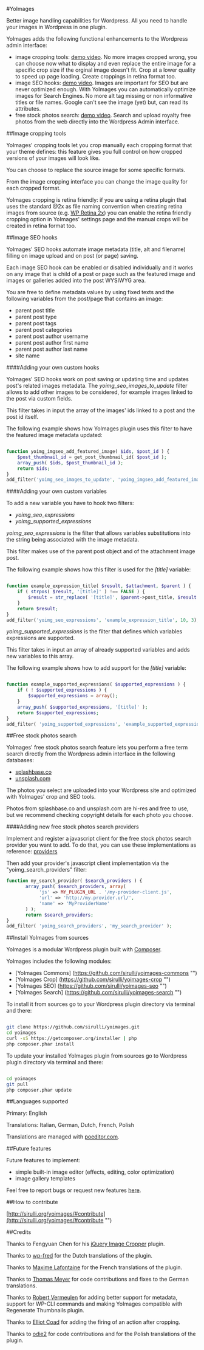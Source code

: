 #YoImages

Better image handling capabilities for Wordpress.
All you need to handle your images in Wordpress in one plugin.

YoImages adds the following functional enhancements to the Wordpress admin interface:
- image cropping tools: [demo video](https://www.youtube.com/watch?v=nGkn7A8gA6M ""). No more images cropped wrong, you can choose now what to display and even replace the entire image for a specific crop size if the orginal image doesn't fit. Crop at a lower quality to speed up page loading. Create croppings in retina format too.
- image SEO hooks: [demo video](https://www.youtube.com/watch?v=ZMv4Pqp4HQA ""). Images are important for SEO but are never optimized enough. With YoImages you can automatically optimize images for Search Engines. No more alt tag missing or non informative titles or file names. Google can't see the image (yet) but, can read its attributes.
- free stock photos search: [demo video](https://www.youtube.com/watch?v=QH9uzQ2hE_c ""). Search and upload royalty free photos from the web directly into the Wordpress Admin interface.


##Image cropping tools

YoImages' cropping tools let you crop manually each cropping format that your theme defines: this feature gives you full control on how cropped versions of your images will look like.

You can choose to replace the source image for some specific formats.

From the image cropping interface you can change the image quality for each cropped format.

YoImages cropping is retina friendly: if you are using a retina plugin that uses the standard @2x as file naming convention when creating retina images from source (e.g. [WP Retina 2x](https://wordpress.org/plugins/wp-retina-2x/ "")) you can enable the retina friendly cropping option in YoImages' settings page and the manual crops will be created in retina format too.

##Image SEO hooks

YoImages' SEO hooks automate image metadata (title, alt and filename) filling on image upload and on post (or page) saving.

Each image SEO hook can be enabled or disabled individually and it works on any image that is child of a post or page such as the featured image and images or galleries added into the post WYSIWYG area.

You are free to define metadata values by using fixed texts and the following variables from the post/page that contains an image:
- parent post title
- parent post type
- parent post tags
- parent post categories
- parent post author username
- parent post author first name
- parent post author last name
- site name


####Adding your own custom hooks

YoImages' SEO hooks work on post saving or updating time and updates post's related images metadata.
The *yoimg_seo_images_to_update* filter allows to add other images to be considered, for example images linked to the post via custom fields.

This filter takes in input the array of the images' ids linked to a post and the post id itself.

The following example shows how YoImages plugin uses this filter to have the featured image metadata updated:

```php

function yoimg_imgseo_add_featured_image( $ids, $post_id ) {
	$post_thumbnail_id = get_post_thumbnail_id( $post_id );
	array_push( $ids, $post_thumbnail_id );
	return $ids;
}
add_filter('yoimg_seo_images_to_update', 'yoimg_imgseo_add_featured_image', 10, 2);

```


####Adding your own custom variables

To add a new variable you have to hook two filters:
- *yoimg_seo_expressions*
- *yoimg_supported_expressions*


*yoimg_seo_expressions* is the filter that allows variables substitutions into the string being associated with the image metadata.

This filter makes use of the parent post object and of the attachment image post.

The following example shows how this filter is used for the *\[title\]* variable: 

```php

function example_expression_title( $result, $attachment, $parent ) {
	if ( strpos( $result, '[title]' ) !== FALSE ) {
		$result = str_replace( '[title]', $parent->post_title, $result );
	}
	return $result;
}
add_filter('yoimg_seo_expressions', 'example_expression_title', 10, 3);

```

*yoimg_supported_expressions* is the filter that defines which variables expressions are supported.

This filter takes in input an array of already supported variables and adds new variables to this array.

The following example shows how to add support for the *\[title\]* variable:

```php

function example_supported_expressions( $supported_expressions ) {
	if ( ! $supported_expressions ) {
		$supported_expressions = array();
	}
	array_push( $supported_expressions, '[title]' );
	return $supported_expressions;
}
add_filter( 'yoimg_supported_expressions', 'example_supported_expressions', 10, 1 );

```


##Free stock photos search

YoImages' free stock photos search feature lets you perform a free term search directly from the Wordpress admin interface in the following databases:
- [splashbase.co](http://www.splashbase.co/ "")
- [unsplash.com](https://unsplash.com/ "")

The photos you select are uploaded into your Wordpress site and optimized with YoImages' crop and SEO tools.

Photos from splashbase.co and unsplash.com are hi-res and free to use, but we recommend checking copyright details for each photo you choose.


####Adding new free stock photos search providers

Implement and register a javascript client for the free stock photos search provider you want to add.
To do that, you can use these implementations as reference: [providers](https://github.com/sirulli/yoimages-search/blob/master/inc/js/providers "")

Then add your provider's javascript client implementation via the "yoimg_search_providers" filter: 

```php
function my_search_provider( $search_providers ) {
       array_push( $search_providers, array(
			'js' => MY_PLUGIN_URL . '/my-provider-client.js',
			'url' => 'http://my.provider.url/',
			'name' => 'MyProviderName'
	   ) );
       return $search_providers;
}
add_filter( 'yoimg_search_providers', 'my_search_provider' );
```



##Install YoImages from sources

YoImages is a modular Wordpress plugin built with [Composer](https://getcomposer.org/ "").

YoImages includes the following modules:

* [YoImages Commons] (https://github.com/sirulli/yoimages-commons "")
* [YoImages Crop] (https://github.com/sirulli/yoimages-crop "")
* [YoImages SEO] (https://github.com/sirulli/yoimages-seo "")
* [YoImages Search] (https://github.com/sirulli/yoimages-search "")


To install it from sources go to your Wordpress plugin directory via terminal and there:

```sh

git clone https://github.com/sirulli/yoimages.git
cd yoimages
curl -sS https://getcomposer.org/installer | php
php composer.phar install

```


To update your installed YoImages plugin from sources go to Wordpress plugin directory via terminal and there: 

```sh

cd yoimages
git pull
php composer.phar update

```

##Languages supported

Primary: English

Translations: Italian, German, Dutch, French, Polish

Translations are managed with [poeditor.com](https://poeditor.com/projects/view?id=25799 "").

##Future features

Future features to implement:
- simple built-in image editor (effects, editing, color optimization)
- image gallery templates


Feel free to report bugs or request new features [here](https://github.com/sirulli/yoimages/issues "").

##How to contribute

[http://sirulli.org/yoimages/#contribute](http://sirulli.org/yoimages/#contribute "")

##Credits

Thanks to Fengyuan Chen for his [jQuery Image Cropper](http://fengyuanchen.github.io/cropper/ "") plugin.

Thanks to [wp-fred](https://profiles.wordpress.org/wp-fred-1/ "") for the Dutch translations of the plugin.

Thanks to [Maxime Lafontaine](http://www.maximelafontaine.net/ "") for the French translations of the plugin.

Thanks to [Thomas Meyer](https://github.com/tmconnect/ "") for code contributions and fixes to the German translations.

Thanks to [Robert Vermeulen](https://github.com/robert388 "") for adding better support for metadata, support for WP-CLI commands and making YoImages compatible with Regenerate Thumbnails plugin.

Thanks to [Elliot Coad](https://github.com/ecoad "") for adding the firing of an action after cropping.

Thanks to [odie2](https://github.com/odie2/ "") for code contributions and for the Polish translations of the plugin.
